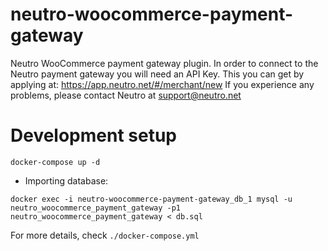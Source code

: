 # neutro-woocommerce-payment-gateway
Neutro WooCommerce payment gateway plugin.
In order to connect to the Neutro payment gateway you will need an API Key. This you can get by applying at: https://app.neutro.net/#/merchant/new
If you experience any problems, please contact Neutro at support@neutro.net

# Development setup
```
docker-compose up -d
```

* Importing database:
```
docker exec -i neutro-woocommerce-payment-gateway_db_1 mysql -u neutro_woocommerce_payment_gateway -p1 neutro_woocommerce_payment_gateway < db.sql
```
For more details, check `./docker-compose.yml`
